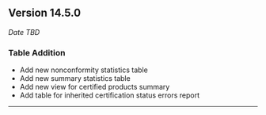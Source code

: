 
## Version 14.5.0
_Date TBD_

### Table Addition
* Add new nonconformity statistics table
* Add new summary statistics table
* Add new view for certified products summary
* Add table for inherited certification status errors report

---
